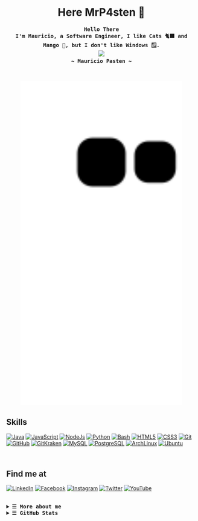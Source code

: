 <h1 align="center">Here MrP4sten 🚀</h1>

<!-- Profile -->
  <p align="center">
    <samp>
      <b>
        Hello There
      <br>
        I'm Mauricio, a Software Engineer, I like Cats 🐈‍⬛ and Mango 🥭, but I don't like Windows 🪟.
      </b>
      <br>
        <image src="https://readme-typing-svg.herokuapp.com?font=JetBrainsMono+Nerd+Font&size=14&pause=1000&color=7A95C9&center=true&width=435&lines=To+infinity+and+beyond.">
      <br>
      <b>
         ~ Mauricio Pasten ~
      </b>    </samp>
  </p>
<br>

<!-- contribution snake -->
<p align="center">
    <img alt="contribution snake" width="85%" src="https://raw.githubusercontent.com/1amSimp1e/1amSimp1e/544749532955a2438af7a7934a17731aa0ea1b43/github-contribution-grid-snake.svg" />
</p>

## Skills

[![Java](https://img.shields.io/badge/Java-fa0202?style=for-the-badge&logo=openjdk&logoColor=white&labelColor=101010)]()
[![JavaScript](https://img.shields.io/badge/JavaScript-F7DF1E?style=for-the-badge&logo=javascript&logoColor=white&labelColor=101010)]()
[![NodeJs](https://img.shields.io/badge/Node.JS-339933?style=for-the-badge&logo=node.js&logoColor=white&labelColor=101010)]()
[![Python](https://img.shields.io/badge/Python-cf870c?style=for-the-badge&logo=python&logoColor=white&labelColor=101010)]()
[![Bash](https://img.shields.io/badge/Bash-4EAA25?style=for-the-badge&logo=gnubash&logoColor=white&labelColor=101010)]()
[![HTML5](https://img.shields.io/badge/HTML5-E34F26?style=for-the-badge&logo=html5&logoColor=white&labelColor=101010)]()
[![CSS3](https://img.shields.io/badge/CSS3-1572B6?style=for-the-badge&logo=css3&logoColor=white&labelColor=101010)]()
[![Git](https://img.shields.io/badge/Git-F05032?style=for-the-badge&logo=git&logoColor=white&labelColor=101010)]()
[![GitHub](https://img.shields.io/badge/GitHub-181717?style=for-the-badge&logo=github&logoColor=white&labelColor=101010)]()
[![GitKraken](https://img.shields.io/badge/GitKraken-179287?style=for-the-badge&logo=gitkraken&logoColor=white&labelColor=101010)]()
[![MySQL](https://img.shields.io/badge/MySQL-4479A1?style=for-the-badge&logo=mysql&logoColor=white&labelColor=101010)]()
[![PostgreSQL](https://img.shields.io/badge/PostgreSQL-4169E1?style=for-the-badge&logo=postgresql&logoColor=white&labelColor=101010)]()
[![ArchLinux](https://img.shields.io/badge/ArchLinux-1793D1?style=for-the-badge&logo=archlinux&logoColor=white&labelColor=101010)]()
[![Ubuntu](https://img.shields.io/badge/Ubuntu-E95420?style=for-the-badge&logo=ubuntu&logoColor=white&labelColor=101010)]()

</br>

## Find me at

[![LinkedIn](https://img.shields.io/badge/LinkedIn-Mauricio_Pasten-0077B5?style=for-the-badge&logo=linkedin&logoColor=white&labelColor=101010)](https://www.linkedin.com/in/mauricio-pasten-1b7a0a198/)
[![Facebook](https://img.shields.io/badge/Facebook-Mauricio_Pasten-1877F2?style=for-the-badge&logo=facebook&logoColor=white&labelColor=101010)](https://www.facebook.com/mrpasten.diana/)
[![Instagram](https://img.shields.io/badge/Instagram-@mrp4sten-E4405F?style=for-the-badge&logo=instagram&logoColor=white&labelColor=101010)](https://www.instagram.com/mrp4sten/)
[![Twitter](https://img.shields.io/badge/Twitter-@MrP4sten-1DA1F2?style=for-the-badge&logo=twitter&logoColor=white&labelColor=101010)](https://twitter.com/MrP4sten)
[![YouTube](https://img.shields.io/badge/YouTube-MrP4sten-FF0000?style=for-the-badge&logo=youtube&logoColor=white&labelColor=101010)](https://www.youtube.com/channel/UC33sQ9ltCkOa-tyUeRZWOGw)

</br>

<details>
  <summary>
    <samp>
      <b>&#9776; More about me</b>
    </samp>
  </summary>
 <div align="center">
  <p>I'm a Fullstack Developer for more than two years.</p>
  
  <p>IT student since 2016 and now I'm an IT Engineer, Full Stack Developer, In 2019 I became a Computer Technician At the end of 2021 I became a Senior IT Technician.📆</p>
  
  <p>My goal is to become a Full Stack Senior Developer and I hope at some point to share my experience and passion for technology with the community.📚<p>
  
  <p>I currently have experience developing web applications and maintaining web services and applications built with technologies such as Java, JavaScript, NodeJS, MongoDB, Mysql, MSSQL, PostgreSQL, CSS, HTML5, using tools such as SonarQube and Git for CI/CD, Handling Bash Scripting and controlling my working environment with Zsh and Arch Linux. 💻🐧<p>
 </div>

</details>

<details>
 <summary>
  <samp>
   <b>&#9776; GitHub Stats</b>
  </samp>
 </summary>
 <div align="center">
  <img src="https://github-readme-stats.vercel.app/api?username=mrp4sten&show_icons=true&theme=blue-green"> 
 </div>
 <div align="center">
  <img src="https://github-readme-stats.vercel.app/api/top-langs/?username=mrp4sten&layout=donut&theme=blue-green&langs_count=20"> 
 </div>
</details>
